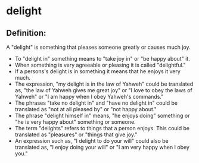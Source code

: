 # delight #

## Definition: ##

A "delight" is something that pleases someone greatly or causes much joy. 

* To "delight in" something means to "take joy in" or "be happy about" it.
* When something is very agreeable or pleasing it is called "delightful."
* If a persons's delight is in something it means that he enjoys it very much.
* The expression, "my delight is in the law of Yahweh" could be translated as, "the law of Yahweh gives me great joy" or "I love to obey the laws of Yahweh" or "I am happy when I obey Yahweh's commands."
* The phrases "take no delight in" and "have no delight in" could be translated as "not at all pleased by" or "not happy about."
* The  phrase "delight himself in" means, "he enjoys doing" something or "he is very happy about" something or someone.
* The term "delights" refers to things that a person enjoys. This could be translated as "pleasures" or "things that give joy."
* An expression such as, "I delight to do your will" could also be translated as, "I enjoy doing your will" or "I am very happy when I obey you."

